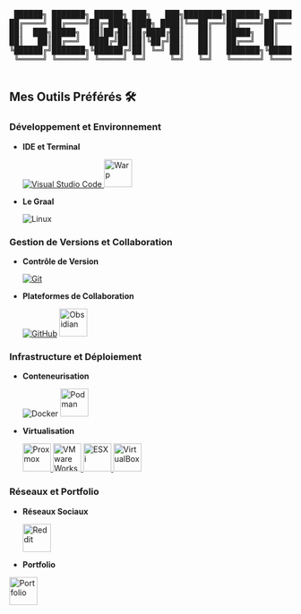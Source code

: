 <div align="center">
<pre>
 ██████╗ ███████╗ ██████╗ ███╗   ███╗████████╗███████╗ ██████╗██╗  ██╗
██╔════╝ ██╔════╝██╔═████╗████╗ ████║╚══██╔══╝██╔════╝██╔════╝██║  ██║
██║  ███╗█████╗  ██║██╔██║██╔████╔██║   ██║   █████╗  ██║     ███████║
██║   ██║██╔══╝  ████╔╝██║██║╚██╔╝██║   ██║   ██╔══╝  ██║     ██╔══██║
╚██████╔╝███████╗╚██████╔╝██║ ╚═╝ ██║   ██║   ███████╗╚██████╗██║  ██║
 ╚═════╝ ╚══════╝ ╚═════╝ ╚═╝     ╚═╝   ╚═╝   ╚══════╝ ╚═════╝╚═╝  ╚═╝
                                                                      
</pre>
</div>

## Mes Outils Préférés 🛠️

### Développement et Environnement
- **IDE et Terminal**
  
  [![Visual Studio Code](https://skillicons.dev/icons?i=vscode)](https://code.visualstudio.com/)<a href="https://www.warp.dev">
      <img src="https://cdn.terminaltrove.com/m/b1c31938-6e80-4f28-a2cd-d2047eddcdb2.png#gh-dark-mode-only&width=50&height=50" alt="Warp" style="width:50px; height:50px;" />
    </a>
- **Le Graal**

   ![Linux](https://skillicons.dev/icons?i=linux)

### Gestion de Versions et Collaboration
- **Contrôle de Version**
  
   [![Git](https://skillicons.dev/icons?i=git)](https://git-scm.com/)
- **Plateformes de Collaboration**
  
   [![GitHub](https://skillicons.dev/icons?i=github)](https://github.com/) <a href="https://obsidian.md">
      <img src="https://forum.obsidian.md/uploads/default/original/3X/9/f/9f1b5b46aed533f5386cf276ab2cdce48cbd2e25.png" alt="Obsidian" style="width:50px; height:50px;" />
    </a>

### Infrastructure et Déploiement
- **Conteneurisation**
  
   ![Docker](https://skillicons.dev/icons?i=docker)
  <a href="https://podman.io/">
      <img src="https://user-images.githubusercontent.com/1636769/160798202-2d198de9-144c-4bcf-b6a1-e55b584eed54.png" alt="Podman" style="width:50px; height:50px;" />
    </a>
  
- **Virtualisation**
  
   <a href="#">
      <img src="https://img.icons8.com/fluent/512/proxmox.png#gh-dark-mode-only&width=50&height=50" alt="Proxmox" style="width:50px; height:50px;" />
    </a> <a href="https://www.vmware.com/products/workstation-player.html">
      <img src="https://upload.wikimedia.org/wikipedia/commons/thumb/5/5a/Vmware_workstation_16_icon.svg/2051px-Vmware_workstation_16_icon.svg.png" alt="VMware Workstation" style="width:50px; height:50px;" />
    </a> <a href="https://www.vmware.com/products/esxi-and-esx.html">
      <img src="https://raw.githubusercontent.com/pulumiverse/pulumi-esxi-native/main/docs/esxi-logo.png" alt="ESXi" style="width:50px; height:50px;" />
    </a><a href="https://www.virtualbox.org/">
      <img src="https://grafikart.fr/uploads/icons/virtualbox.png" alt="VirtualBox" style="width:50px; height:50px;" />
    </a>

### Réseaux et Portfolio
- **Réseaux Sociaux**
  
   <a href="https://www.reddit.com/u/_CVL_/s/XBpICh7TyF">
      <img src="https://static-00.iconduck.com/assets.00/reddit-icon-2048x2048-5b96i00x.png#gh-dark-mode-only&width=50&height=50" alt="Reddit" style="width:50px; height:50px;" />
    </a>
- **Portfolio**
  
<a href="https://ge0mtech.github.io/Portfolio/">
  <img src="https://static.wikia.nocookie.net/b956aeb0-83b3-4f9f-a263-d679a2269db3/scale-to-width/755" alt="Portfolio" style="width:50px; height:50px;" />
</a>
